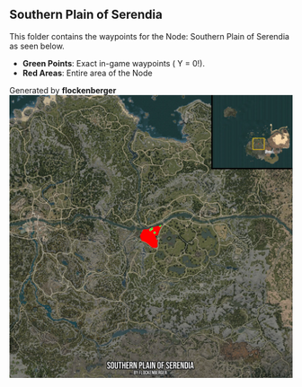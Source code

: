 ## Southern Plain of Serendia
This folder contains the waypoints for the Node: Southern Plain of Serendia as seen below.

- **Green Points**: Exact in-game waypoints ( Y = 0!).
- **Red Areas**: Entire area of the Node

Generated by **flockenberger**
![by_flockenberger](./Preview.webp)